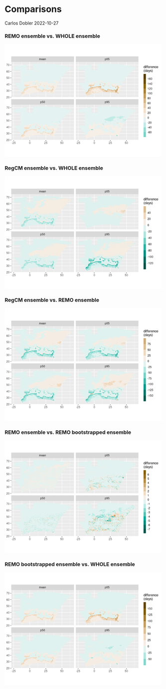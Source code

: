 Comparisons
================
Carlos Dobler
2022-10-27

### REMO ensemble vs. WHOLE ensemble

![](comparisons_files/figure-gfm/unnamed-chunk-1-1.png)<!-- -->

### RegCM ensemble vs. WHOLE ensemble

![](comparisons_files/figure-gfm/unnamed-chunk-2-1.png)<!-- -->

### RegCM ensemble vs. REMO ensemble

![](comparisons_files/figure-gfm/unnamed-chunk-3-1.png)<!-- -->

### REMO ensemble vs. REMO bootstrapped ensemble

![](comparisons_files/figure-gfm/unnamed-chunk-4-1.png)<!-- -->

### REMO bootstrapped ensemble vs. WHOLE ensemble

![](comparisons_files/figure-gfm/unnamed-chunk-5-1.png)<!-- -->
